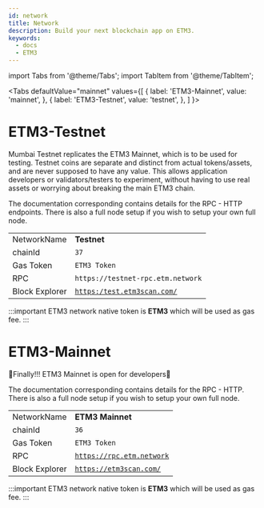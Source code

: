```yaml
---
id: network
title: Network
description: Build your next blockchain app on ETM3.
keywords:
  - docs
  - ETM3
---
```

import Tabs from '@theme/Tabs';
import TabItem from '@theme/TabItem';

<Tabs
  defaultValue="mainnet"
  values={[
    { label: 'ETM3-Mainnet', value: 'mainnet', },
    { label: 'ETM3-Testnet', value: 'testnet', },
  ]
}>
<TabItem value="testnet">

# ETM3-Testnet
Mumbai Testnet replicates the ETM3 Mainnet, which is to be used for testing. Testnet coins are separate and distinct from actual tokens/assets, and are never supposed to have any value. This allows application developers or validators/testers to experiment, without having to use real assets or worrying about breaking the main ETM3 chain.

The documentation corresponding contains details for the RPC - HTTP endpoints. There is also a full node setup if you wish to setup your own full node.

|              |                                        |
|--------------|----------------------------------------|
| NetworkName  | **Testnet**                                 
| chainId      | `37`                                  |
| Gas Token    | `ETM3 Token`|
| RPC          | `https://testnet-rpc.etm.network`
| Block Explorer |[`https:/test.etm3scan.com/`](https://test.etm3scan.com/)|



:::important
ETM3 network native token is **ETM3** which will be used as gas fee.
:::

</TabItem>
<TabItem value="mainnet">

# ETM3-Mainnet

🎉Finally!!! ETM3 Mainnet is open for developers🎉

The documentation corresponding contains details for the RPC - HTTP. There is also a full node setup if you wish to setup your own full node.


|              |                                        |
|--------------|----------------------------------------|
| NetworkName  | **ETM3 Mainnet**                                                              |
| chainId      | `36`                                  |
| Gas Token    | `ETM3 Token` |
| RPC    | [`https://rpc.etm.network`](https://rpc.etm.network) |
| Block Explorer | [`https://etm3scan.com/`](https://www.etm3scan.com/)|



:::important
ETM3 network native token is **ETM3** which will be used as gas fee.
:::

</TabItem>
</Tabs>
